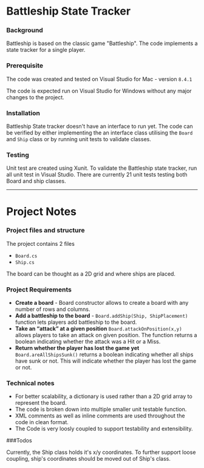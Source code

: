 # Battleship State Tracker

### Background
Battleship is based on the classic game "Battleship". The code implements a state tracker for a single player.

### Prerequisite 

The code was created and tested on Visual Studio for Mac - version `8.4.1`   

The code is expected run on Visual Studio for Windows without any major changes to the project.

### Installation 

Battleship State tracker doesn't have an interface to run yet. The code can be verified by either implementing the an interface class utilising the `Board` and `Ship` class or by running unit tests to validate classes. 


### Testing

Unit test are created using Xunit. To validate the Battleship state tracker, run all unit test in Visual Studio. There are currently 21 unit tests testing both Board and ship classes.

---

# Project Notes

### Project files and structure

The project contains 2 files

*	`Board.cs`
* 	`Ship.cs`

The board can be thought as a 2D grid and where ships are placed.

### Project Requirements

* **Create a board** - Board constructor allows to create a board with any number of rows and columns.
* **Add a battleship to the board** - `Board.addShip(Ship, ShipPlacement)` function lets players add battleship to the board.
* **Take an “attack” at a given position** `Board.attackOnPosition(x,y)` allows players to take an attack on given position. The function returns a boolean indicating whether the attack was a Hit or a Miss.
* **Return whether the player has lost the game yet** `Board.areAllShipsSunk()` returns a boolean indicating whether all ships have sunk or not. This will indicate whether the player has lost the game or not.


### Technical notes

* For better scalability, a dictionary is used rather than a 2D grid array to represent the board.
* The code is broken down into multiple smaller unit testable function.
* XML comments as well as inline comments are used throughout the code in clean format.
* The Code is very loosly coupled to support testability and extensibility.


###Todos

Currently, the Ship class holds it's x/y coordinates. To further support loose coupling, ship's coordinates should be moved out of Ship's class. 

